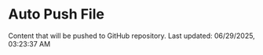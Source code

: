 # Auto Push File

Content that will be pushed to GitHub repository.
Last updated: 06/29/2025, 03:23:37 AM